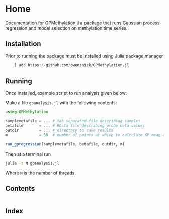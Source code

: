 # Home



Documentation for GPMethylation.jl a package that runs Gaussian process regression and model selection on methylation time series.




## Installation
Prior to running the package must be installed using Julia package manager
```julia
    ] add https://github.com/owensnick/GPMethylation.jl
```

## Running
Once installed, example script to run analysis given below:

Make a file `gpanalysis.jl` with the following contents:
```julia
using GPMethylation

samplemetafile = ... # tab separated file describing samples
betafile       = ... # RData file describing probe beta values
outdir         = ... # directory to save results
m              = 50  # number of points at which to calculate GP mean and var between min and max Age

run_gpregression(samplemetafile, betafile, outdir, m)
```

Then at a terminal run
```bash
julia -t N gpanalysis.jl
```
Where `N` is the number of threads.

## Contents
```@contents
```

## Index
```@index
```

